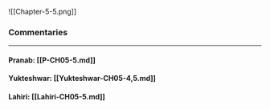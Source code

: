![[Chapter-5-5.png]]

### Commentaries

---

#### Pranab: [[P-CH05-5.md]]

#### Yukteshwar: [[Yukteshwar-CH05-4,5.md]]

#### Lahiri: [[Lahiri-CH05-5.md]]

